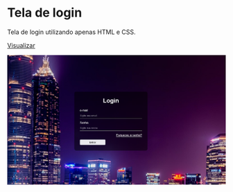 # Tela de login

Tela de login utilizando apenas HTML e CSS.

[Visualizar](https://williamribeir0.github.io/Tela-de-login/)

<center>

![TELA DE LOGIN](https://github.com/WilliamRibeiR0/Tela-de-login/blob/main/img/Captura%20de%20tela%202023-05-02%20182114.png)

</center>
